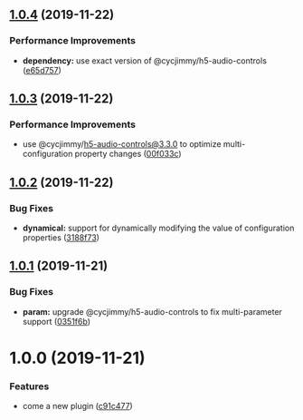 ## [1.0.4](https://github.com/cycjimmy/vue-h5-audio-controls/compare/v1.0.3...v1.0.4) (2019-11-22)


### Performance Improvements

* **dependency:** use exact version of @cycjimmy/h5-audio-controls ([e65d757](https://github.com/cycjimmy/vue-h5-audio-controls/commit/e65d75729f515ef43cb69521fcc252adba873e64))

## [1.0.3](https://github.com/cycjimmy/vue-h5-audio-controls/compare/v1.0.2...v1.0.3) (2019-11-22)


### Performance Improvements

* use @cycjimmy/h5-audio-controls@3.3.0 to optimize multi-configuration property changes ([00f033c](https://github.com/cycjimmy/vue-h5-audio-controls/commit/00f033c024d36865e5717432a59f1710cb8ba4e1))

## [1.0.2](https://github.com/cycjimmy/vue-h5-audio-controls/compare/v1.0.1...v1.0.2) (2019-11-22)


### Bug Fixes

* **dynamical:** support for dynamically modifying the value of configuration properties ([3188f73](https://github.com/cycjimmy/vue-h5-audio-controls/commit/3188f73a5a2e0f9f14ca9b587c9ba1c4ca26b7df))

## [1.0.1](https://github.com/cycjimmy/vue-h5-audio-controls/compare/v1.0.0...v1.0.1) (2019-11-21)


### Bug Fixes

* **param:** upgrade @cycjimmy/h5-audio-controls to fix multi-parameter support ([0351f6b](https://github.com/cycjimmy/vue-h5-audio-controls/commit/0351f6b4101cf0964b44134286220ad7d235efb0))

# 1.0.0 (2019-11-21)


### Features

* come a new plugin ([c91c477](https://github.com/cycjimmy/vue-h5-audio-controls/commit/c91c47712046b10cc260e3d11ee81678013fba56))
